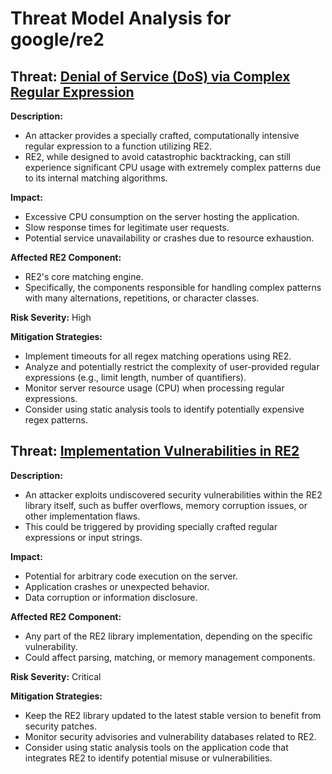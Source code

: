 # Threat Model Analysis for google/re2

## Threat: [Denial of Service (DoS) via Complex Regular Expression](./threats/denial_of_service__dos__via_complex_regular_expression.md)

**Description:**
* An attacker provides a specially crafted, computationally intensive regular expression to a function utilizing RE2.
* RE2, while designed to avoid catastrophic backtracking, can still experience significant CPU usage with extremely complex patterns due to its internal matching algorithms.

**Impact:**
* Excessive CPU consumption on the server hosting the application.
* Slow response times for legitimate user requests.
* Potential service unavailability or crashes due to resource exhaustion.

**Affected RE2 Component:**
* RE2's core matching engine.
* Specifically, the components responsible for handling complex patterns with many alternations, repetitions, or character classes.

**Risk Severity:** High

**Mitigation Strategies:**
* Implement timeouts for all regex matching operations using RE2.
* Analyze and potentially restrict the complexity of user-provided regular expressions (e.g., limit length, number of quantifiers).
* Monitor server resource usage (CPU) when processing regular expressions.
* Consider using static analysis tools to identify potentially expensive regex patterns.

## Threat: [Implementation Vulnerabilities in RE2](./threats/implementation_vulnerabilities_in_re2.md)

**Description:**
* An attacker exploits undiscovered security vulnerabilities within the RE2 library itself, such as buffer overflows, memory corruption issues, or other implementation flaws.
* This could be triggered by providing specially crafted regular expressions or input strings.

**Impact:**
* Potential for arbitrary code execution on the server.
* Application crashes or unexpected behavior.
* Data corruption or information disclosure.

**Affected RE2 Component:**
* Any part of the RE2 library implementation, depending on the specific vulnerability.
* Could affect parsing, matching, or memory management components.

**Risk Severity:** Critical

**Mitigation Strategies:**
* Keep the RE2 library updated to the latest stable version to benefit from security patches.
* Monitor security advisories and vulnerability databases related to RE2.
* Consider using static analysis tools on the application code that integrates RE2 to identify potential misuse or vulnerabilities.

